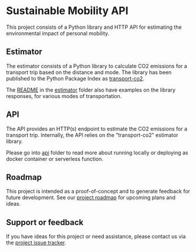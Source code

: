 # Sustainable Mobility API

This project consists of a Python library and HTTP API for estimating the environmental impact of personal mobility.

## Estimator

The estimator consists of a Python library to calculate CO2 emissions for a transport trip based on the distance and mode. The library has been published to the Python Package Index as [transport-co2](https://pypi.org/project/transport-co2/).

The [README](estimator/README.md) in the [estimator](estimator/) folder also have examples on the library responses, for various modes of transportation.

## API

The API provides an HTTP(s) endpoint to estimate the CO2 emissions for a transport trip. Internally, the API relies on the "transport-co2" estimator library.

Please go into [api](api/) folder to read more about running locally or deploying as docker container or serverless function.

## Roadmap

This project is intended as a proof-of-concept and to generate feedback for future development. See our [project roadmap](https://github.com/maasglobal/sustainable-mobility-api/milestones) for upcoming plans and ideas.

## Support or feedback

If you have ideas for this project or need assistance, please contact us via the [project issue tracker](https://github.com/maasglobal/sustainable-mobility-api/issues).
